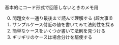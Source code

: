 基本的にコード形式で回答しないときのメモ用


0. 問題文を一通り最後まで読んで理解する (超大事!!)
1. サンプルケース付近の値を書いてみて法則性を探る
2. 簡単なケースをいくつか書いて法則を見つける
3. ギリギリのケースは場合分けを駆使する